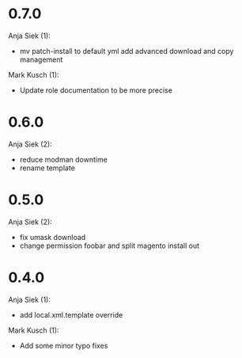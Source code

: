 # 0.7.0

Anja Siek (1):

* mv patch-install to default yml add advanced download and copy management

Mark Kusch (1):

* Update role documentation to be more precise

# 0.6.0

Anja Siek (2):

* reduce modman downtime
* rename template

# 0.5.0

Anja Siek (2):

* fix umask download
* change permission foobar and split magento install out

# 0.4.0

Anja Siek (1):

* add local.xml.template override

Mark Kusch (1):

* Add some minor typo fixes

<!-- vim: set nofen ts=4 sw=4 et: -->
